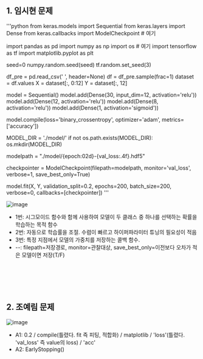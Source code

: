 ## 1. 임시현 문제
'''python
from keras.models import Sequential
from keras.layers import Dense
from keras.callbacks import ModelCheckpoint # 여기

import pandas as pd
import numpy as np
import os # 여기
import tensorflow as tf
import matplotlib.pyplot as plt

seed=0
numpy.random.seed(seed)
tf.random.set_seed(3)

df_pre = pd.read_csv(' ', header=None)
df = df_pre.sample(frac=1)
dataset = df.values
X = dataset[:, 0:12]
Y = dataset[:, 12]

model = Sequential()
model.add(Dense(30, input_dim=12, activation='relu'))
model.add(Dense(12, activation='relu'))
model.add(Dense(8, activation='relu'))
model.add(Dense(1, activation='sigmoid'))

model.compile(loss='binary_crossentropy', optimizer='adam', metrics=['accuracy'])

MODEL_DIR = './model/'
if not os.path.exists(MODEL_DIR):
  os.mkdir(MODEL_DIR)

modelpath = "./model/{epoch:02d}-{val_loss:.4f}.hdf5"

checkpointer = ModelCheckpoint(filepath=modelpath, monitor='val_loss', verbose=1, save_best_only=True) 

model.fit(X, Y, validation_split=0.2, epochs=200, batch_size=200, verbose=0, callbacks=[checkpointer])
'''

![image](https://github.com/sejongsmarcle/2024_Winter_Ai_study/assets/128358741/c6d22ec5-fcce-4775-82f7-23b605db0d2b)
- 1번: 시그모이드 함수와 함께 사용하여 모델이 두 클래스 중 하나를 선택하는 확률을 학습하는 목적 함수
- 2번: 자동으로 학습률을 조절. 수렴이 빠르고 하이퍼파라미터 튜닝의 필요성이 적음
- 3번: 특정 지점에서 모델의 가중치를 저장하는 콜백 함수.
-  --: filepath=저장경로, monitor=관찰대상, save_best_only=이전보다 오차가 적은 모델이면 저장(T/F)



<br/><br/>
<br/><br/>

## 2. 조예림 문제
![image](https://github.com/sejongsmarcle/2024_Winter_Ai_study/assets/128358741/15cfe29e-4f4e-4c89-b6e0-7bc11f907db0)

- A1: 0.2 / compile(틀렸다. fit 즉 피팅, 적합화) / matplotlib / 'loss'(틀렸다. 'val_loss' 즉 value의 loss) / 'acc'
- A2: EarlyStopping()

